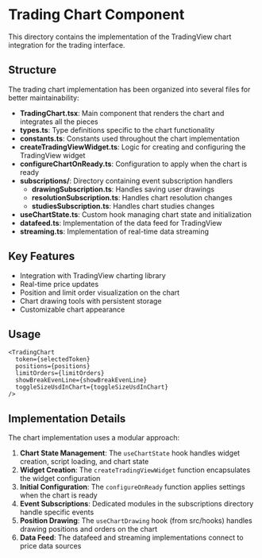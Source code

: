 # Trading Chart Component

This directory contains the implementation of the TradingView chart integration for the trading interface.

## Structure

The trading chart implementation has been organized into several files for better maintainability:

- **TradingChart.tsx**: Main component that renders the chart and integrates all the pieces
- **types.ts**: Type definitions specific to the chart functionality
- **constants.ts**: Constants used throughout the chart implementation
- **createTradingViewWidget.ts**: Logic for creating and configuring the TradingView widget
- **configureChartOnReady.ts**: Configuration to apply when the chart is ready
- **subscriptions/**: Directory containing event subscription handlers
  - **drawingSubscription.ts**: Handles saving user drawings
  - **resolutionSubscription.ts**: Handles chart resolution changes
  - **studiesSubscription.ts**: Handles chart studies changes
- **useChartState.ts**: Custom hook managing chart state and initialization
- **datafeed.ts**: Implementation of the data feed for TradingView
- **streaming.ts**: Implementation of real-time data streaming

## Key Features

- Integration with TradingView charting library
- Real-time price updates
- Position and limit order visualization on the chart
- Chart drawing tools with persistent storage
- Customizable chart appearance

## Usage

```tsx
<TradingChart
  token={selectedToken}
  positions={positions}
  limitOrders={limitOrders}
  showBreakEvenLine={showBreakEvenLine}
  toggleSizeUsdInChart={toggleSizeUsdInChart}
/>
```

## Implementation Details

The chart implementation uses a modular approach:

1. **Chart State Management**: The `useChartState` hook handles widget creation, script loading, and chart state
2. **Widget Creation**: The `createTradingViewWidget` function encapsulates the widget configuration
3. **Initial Configuration**: The `configureOnReady` function applies settings when the chart is ready
4. **Event Subscriptions**: Dedicated modules in the subscriptions directory handle specific events
5. **Position Drawing**: The `useChartDrawing` hook (from src/hooks) handles drawing positions and orders on the chart
6. **Data Feed**: The datafeed and streaming implementations connect to price data sources
